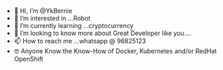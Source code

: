 - 👋 Hi, I’m @YkBernie
- 👀 I’m interested in ...Robot
- 🌱 I’m currently learning ...cryptocurrency  
- 💞️ I’m looking to know more about Great Developer like you....
- 📫 How to reach me ...whatsapp @ 96825123
- 🤓 Anyone Know the Know-How of Docker, Kubernetes and/or RedHat OpenShift
<!---
YkBernie/YkBernie is a ✨ special ✨ repository because its `README.md` (this file) appears on your GitHub profile.
You can click the Preview link to take a look at your changes.
--->
